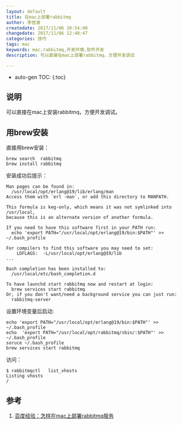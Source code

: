 ```yaml
---
layout: default
title: 在mac上部署rabbitmq
author: 李佶澳
createdate: 2017/11/06 10:54:40
changedate: 2017/11/06 12:40:47
categories: 技巧
tags: mac
keywords: mac,rabbitmq,开发环境,软件开发
description: 可以直接在mac上部署rabbitmq，方便开发调试

---
```


* auto-gen TOC:
{:toc}

## 说明

可以直接在mac上安装rabbitmq，方便开发调试。

## 用brew安装

直接用brew安装：

	brew search  rabbitmq
	brew install rabbitmq

安装成功后提示：

	Man pages can be found in:
	  /usr/local/opt/erlang@19/lib/erlang/man
	Access them with `erl -man`, or add this directory to MANPATH.
	
	This formula is keg-only, which means it was not symlinked into /usr/local,
	because this is an alternate version of another formula.
	
	If you need to have this software first in your PATH run:
	  echo 'export PATH="/usr/local/opt/erlang@19/bin:$PATH"' >> ~/.bash_profile
	
	For compilers to find this software you may need to set:
	    LDFLAGS:  -L/usr/local/opt/erlang@19/lib
	...
	
	Bash completion has been installed to:
	  /usr/local/etc/bash_completion.d
	
	To have launchd start rabbitmq now and restart at login:
	  brew services start rabbitmq
	Or, if you don't want/need a background service you can just run:
	  rabbitmq-server

设置环境变量后启动:

	echo 'export PATH="/usr/local/opt/erlang@19/bin:$PATH"' >> ~/.bash_profile
	echo  'export PATH="/usr/local/opt/rabbitmq/sbin/:$PATH"' >> ~/.bash_profile
	soruce ~/.bash_profile
	brew services start rabbitmq

访问：

	$ rabbitmqctl   list_vhosts
	Listing vhosts
	/

## 参考

1. [百度经验：怎样在mac上部署rabbitmq服务][1]

[1]:   "百度经验：怎样在mac上部署rabbitmq服务" 
